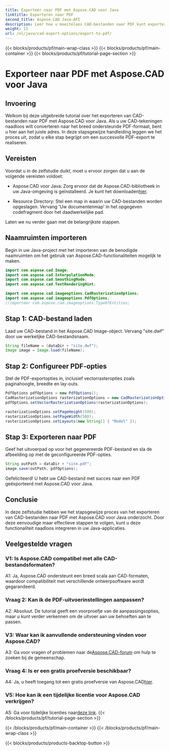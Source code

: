 ```yaml
---
title: Exporteer naar PDF met Aspose.CAD voor Java
linktitle: Exporteren naar PDF
second_title: Aspose.CAD Java-API
description: Leer hoe u moeiteloos CAD-bestanden naar PDF kunt exporteren met Aspose.CAD voor Java. Volg onze stapsgewijze handleiding voor een naadloze integratie.
weight: 13
url: /nl/java/cad-export-options/export-to-pdf/
---
```


{{< blocks/products/pf/main-wrap-class >}}
{{< blocks/products/pf/main-container >}}
{{< blocks/products/pf/tutorial-page-section >}}

# Exporteer naar PDF met Aspose.CAD voor Java

## Invoering

Welkom bij deze uitgebreide tutorial over het exporteren van CAD-bestanden naar PDF met Aspose.CAD voor Java. Als u uw CAD-tekeningen naadloos wilt converteren naar het breed ondersteunde PDF-formaat, bent u hier aan het juiste adres. In deze stapsgewijze handleiding leggen we het proces uit, zodat u elke stap begrijpt om een succesvolle PDF-export te realiseren.

## Vereisten

Voordat u in de zelfstudie duikt, moet u ervoor zorgen dat u aan de volgende vereisten voldoet:

-  Aspose.CAD voor Java: Zorg ervoor dat de Aspose.CAD-bibliotheek in uw Java-omgeving is geïnstalleerd. Je kunt het downloaden[hier](https://releases.aspose.com/cad/java/).

- Resource Directory: Stel een map in waarin uw CAD-bestanden worden opgeslagen. Vervang 'Uw documentenmap' in het opgegeven codefragment door het daadwerkelijke pad.

Laten we nu verder gaan met de belangrijkste stappen.

## Naamruimten importeren

Begin in uw Java-project met het importeren van de benodigde naamruimten om het gebruik van Aspose.CAD-functionaliteiten mogelijk te maken.

```java
import com.aspose.cad.Image;
import com.aspose.cad.InterpolationMode;
import com.aspose.cad.SmoothingMode;
import com.aspose.cad.TextRenderingHint;

import com.aspose.cad.imageoptions.CadRasterizationOptions;
import com.aspose.cad.imageoptions.PdfOptions;
//importeer com.aspose.cad.imageoptions.TypeOfEntities;
```

## Stap 1: CAD-bestand laden

Laad uw CAD-bestand in het Aspose.CAD Image-object. Vervang "site.dwf" door uw werkelijke CAD-bestandsnaam.

```java
String fileName = (dataDir + "site.dwf");
Image image = Image.load(fileName);
```

## Stap 2: Configureer PDF-opties

Stel de PDF-exportopties in, inclusief vectorrasteropties zoals paginahoogte, breedte en lay-outs.

```java
PdfOptions pdfOptions = new PdfOptions();
CadRasterizationOptions rasterizationOptions = new CadRasterizationOptions();
pdfOptions.setVectorRasterizationOptions(rasterizationOptions);

rasterizationOptions.setPageHeight(500);
rasterizationOptions.setPageWidth(500);
rasterizationOptions.setLayouts(new String[] { "Model" });
```

## Stap 3: Exporteren naar PDF

Geef het uitvoerpad op voor het gegenereerde PDF-bestand en sla de afbeelding op met de geconfigureerde PDF-opties.

```java
String outPath = dataDir + "site.pdf";
image.save(outPath, pdfOptions);
```

Gefeliciteerd! U hebt uw CAD-bestand met succes naar een PDF geëxporteerd met Aspose.CAD voor Java.

## Conclusie

In deze zelfstudie hebben we het stapsgewijze proces van het exporteren van CAD-bestanden naar PDF met Aspose.CAD voor Java onderzocht. Door deze eenvoudige maar effectieve stappen te volgen, kunt u deze functionaliteit naadloos integreren in uw Java-applicaties.

## Veelgestelde vragen

### V1: Is Aspose.CAD compatibel met alle CAD-bestandsformaten?

A1: Ja, Aspose.CAD ondersteunt een breed scala aan CAD-formaten, waardoor compatibiliteit met verschillende ontwerpsoftware wordt gegarandeerd.

### Vraag 2: Kan ik de PDF-uitvoerinstellingen aanpassen?

A2: Absoluut. De tutorial geeft een voorproefje van de aanpassingsopties, maar u kunt verder verkennen om de uitvoer aan uw behoeften aan te passen.

### V3: Waar kan ik aanvullende ondersteuning vinden voor Aspose.CAD?

 A3: Ga voor vragen of problemen naar de[Aspose.CAD-forum](https://forum.aspose.com/c/cad/19) om hulp te zoeken bij de gemeenschap.

### Vraag 4: Is er een gratis proefversie beschikbaar?

 A4: Ja, u heeft toegang tot een gratis proefversie van Aspose.CAD[hier](https://releases.aspose.com/).

### V5: Hoe kan ik een tijdelijke licentie voor Aspose.CAD verkrijgen?

 A5: Ga voor tijdelijke licenties naar[deze link](https://purchase.aspose.com/temporary-license/).
{{< /blocks/products/pf/tutorial-page-section >}}

{{< /blocks/products/pf/main-container >}}
{{< /blocks/products/pf/main-wrap-class >}}

{{< blocks/products/products-backtop-button >}}
